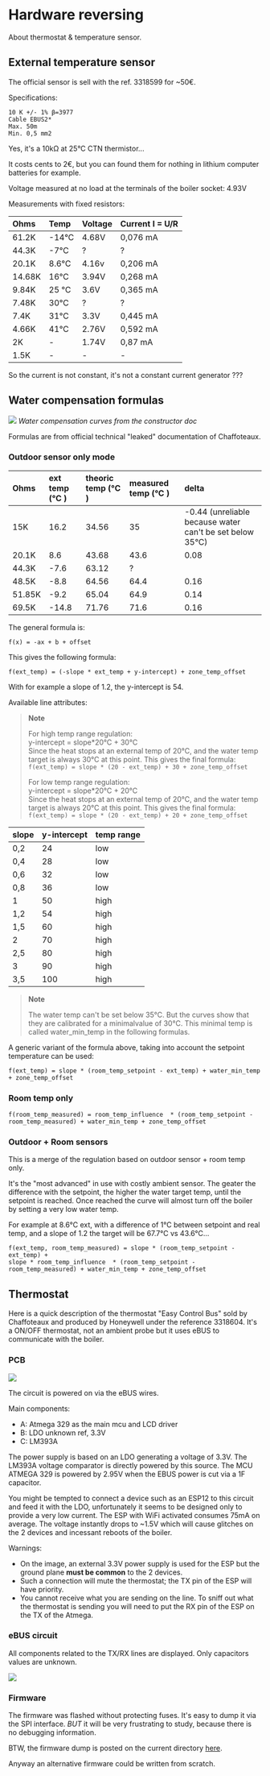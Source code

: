 # Hardware reversing

About thermostat & temperature sensor.

## External temperature sensor

The official sensor is sell with the ref. 3318599 for ~50€.

Specifications:

    10 K +/- 1% β=3977
    Cable EBUS2*
    Max. 50m
    Min. 0,5 mm2

Yes, it's a 10kΩ at 25°C CTN thermistor...

It costs cents to 2€, but you can found them for nothing in lithium computer batteries for example.


Voltage measured at no load at the terminals of the boiler socket: 4.93V

Measurements with fixed resistors:

 Ohms  | Temp   | Voltage   | Current I = U/R
| :--- | :---   | :---      | :---
61.2K  | -14°C  | 4.68V     | 0,076 mA
44.3K  | -7°C   | ?         | ?
20.1K  | 8.6°C  | 4.16v     | 0,206 mA
14.68K | 16°C   | 3.94V     | 0,268 mA
9.84K  | 25 °C  | 3.6V      | 0,365 mA
7.48K  | 30°C   | ?         | ?
7.4K   | 31°C   | 3.3V      | 0,445 mA
4.66K  | 41°C   | 2.76V     | 0,592 mA
2K     | -      | 1.74V     | 0,87  mA
1.5K   | -      | -         | -

So the current is not constant, it's not a constant current generator ???

## Water compensation formulas

![](./water_compensation.png)
*Water compensation curves from the constructor doc*

Formulas are from official technical "leaked" documentation of Chaffoteaux.

### Outdoor sensor only mode

Ohms | ext temp (°C )| theoric temp (°C )| measured temp (°C ) | delta
:--- | :--- | :--- | :--- | :---
|15K    | 16.2  | 34.56 | 35   | -0.44 (unreliable because water can't be set below 35°C)
|20.1K  | 8.6   | 43.68 | 43.6 | 0.08
|44.3K  | -7.6  | 63.12 | ?    |
|48.5K  | -8.8  | 64.56 | 64.4 | 0.16
|51.85K | -9.2  | 65.04 | 64.9 | 0.14
|69.5K  | -14.8 | 71.76 | 71.6 | 0.16

The general formula is:

`f(x) = -ax + b + offset`

This gives the following formula:

`f(ext_temp) = (-slope * ext_temp + y-intercept) + zone_temp_offset`

With for example a slope of 1.2, the y-intercept is 54.

Available line attributes:

> **Note**
>
> For high temp range regulation:<br>
> y-intercept = slope*20°C + 30°C<br>
> Since the heat stops at an external temp of 20°C, and the water temp target is always 30°C at this point.
> This gives the final formula:<br>
> `f(ext_temp) = slope * (20 - ext_temp) + 30 + zone_temp_offset`
>
> For low temp range regulation:<br>
> y-intercept = slope*20°C + 20°C<br>
> Since the heat stops at an external temp of 20°C, and the water temp target is always 20°C at this point.
> This gives the final formula:<br>
> `f(ext_temp) = slope * (20 - ext_temp) + 20 + zone_temp_offset`

slope | y-intercept | temp range
:--- | :--- | :---
0,2 | 24    | low
0,4 | 28    | low
0,6 | 32    | low
0,8 | 36    | low
1   | 50    | high
1,2 | 54    | high
1,5 | 60    | high
2   | 70    | high
2,5 | 80    | high
3   | 90    | high
3,5 | 100   | high

> **Note**
>
> The water temp can't be set below 35°C. But the curves show that they are calibrated for
> a minimalvalue of 30°C. This minimal temp is called water_min_temp in the following formulas.

A generic variant of the formula above, taking into account the setpoint temperature can be used:

`f(ext_temp) = slope * (room_temp_setpoint - ext_temp) + water_min_temp + zone_temp_offset`

### Room temp only

`f(room_temp_measured) = room_temp_influence  * (room_temp_setpoint - room_temp_measured) + water_min_temp + zone_temp_offset`

### Outdoor + Room sensors

This is a merge of the regulation based on outdoor sensor + room temp only.

It's the "most advanced" in use with costly ambient sensor. The geater the difference with the setpoint,
the higher the water target temp, until the setpoint is reached.
Once reached the curve will almost turn off the boiler by setting a very low water temp.

For example at 8.6°C ext, with a difference of 1°C between setpoint and real temp,
and a slope of 1.2 the target will be 67.7°C vs 43.6°C...

```
f(ext_temp, room_temp_measured) = slope * (room_temp_setpoint - ext_temp) +
slope * room_temp_influence  * (room_temp_setpoint - room_temp_measured) + water_min_temp + zone_temp_offset
```

## Thermostat

Here is a quick description of the thermostat "Easy Control Bus" sold by Chaffoteaux and
produced by Honeywell under the reference 3318604.
It's a ON/OFF thermostat, not an ambient probe but it uses eBUS to communicate with the boiler.

### PCB

![](Honeywell_small.webp)

The circuit is powered on via the eBUS wires.

Main components:

- A: Atmega 329 as the main mcu and LCD driver
- B: LDO unknown ref, 3.3V
- C: LM393A

The power supply is based on an LDO generating a voltage of 3.3V.
The LM393A voltage comparator is directly powered by this source.
The MCU ATMEGA 329 is powered by 2.95V when the EBUS power is cut via a 1F capacitor.

You might be tempted to connect a device such as an ESP12 to this circuit and feed it
with the LDO, unfortunately it seems to be designed only to provide a very low current.
The ESP with WiFi activated consumes 75mA on average.
The voltage instantly drops to ~1.5V which will cause glitches on the 2 devices
and incessant reboots of the boiler.

Warnings:

- On the image, an external 3.3V power supply is used for the ESP but the ground plane
**must be common** to the 2 devices.
- Such a connection will mute the thermostat; the TX pin of the ESP will have priority.
- You cannot receive what you are sending on the line. To sniff out what the thermostat
is sending you will need to put the RX pin of the ESP on the TX of the Atmega.

### eBUS circuit

All components related to the TX/RX lines are displayed.
Only capacitors values are unknown.

![](Honeywell_reversing_Easy_Control_Bus.svg)


### Firmware

The firmware was flashed without protecting fuses. It's easy to dump it via the SPI interface.
*BUT* it will be very frustrating to study, because there is no debugging information.

BTW, the firmware dump is posted on the current directory [here](./flash+eeprom.bin.tar.gz).

Anyway an alternative firmware could be written from scratch.
